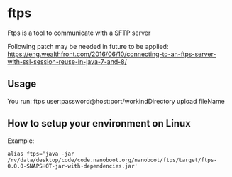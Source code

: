 # ftps

Ftps is a tool to communicate with a SFTP server

Following patch may be needed in future to be applied: https://eng.wealthfront.com/2016/06/10/connecting-to-an-ftps-server-with-ssl-session-reuse-in-java-7-and-8/

## Usage

You run: ftps user:password@host:port/workindDirectory upload fileName

## How to setup your environment on Linux

Example: 

    alias ftps='java -jar /rv/data/desktop/code/code.nanoboot.org/nanoboot/ftps/target/ftps-0.0.0-SNAPSHOT-jar-with-dependencies.jar'

